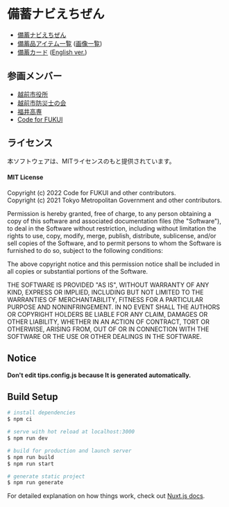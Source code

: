 # 備蓄ナビえちぜん

- [備蓄ナビえちぜん](https://bichikunavi.code4fukui.org/)
- [備蓄品アイテム一覧](https://code4fukui.github.io/fukui-bichiku-navi/list.html) ([画像一覧](https://github.com/code4fukui/fukui-bichiku-navi/tree/master/docs/img))
- [備蓄カード](https://code4fukui.github.io/fukui-bichiku-navi/card.html) ([English ver.](https://code4fukui.github.io/fukui-bichiku-navi/card_en.html))

## 参画メンバー

- [越前市役所](https://www.city.echizen.lg.jp/)
- [越前市防災士の会](https://www.city.echizen.lg.jp/office/010/060/bousai/bousaisinokai.html)
- [福井高専](https://www.fukui-nct.ac.jp/)
- [Code for FUKUI](https://code4fukui.github.io/)

## ライセンス
本ソフトウェアは、MITライセンスのもと提供されています。

#### MIT License
Copyright (c) 2022 Code for FUKUI and other contributors.  
Copyright (c) 2021 Tokyo Metropolitan Government and other contributors.  

Permission is hereby granted, free of charge, to any person obtaining a copy of this software and associated documentation files (the "Software"), to deal in the Software without  restriction, including without limitation the rights to use, copy, modify, merge, publish, distribute, sublicense, and/or sell copies of the Software, and to permit persons to whom the Software is furnished to do so, subject to the following conditions:  

The above copyright notice and this permission notice shall be included in all copies or substantial portions of the Software.  

THE SOFTWARE IS PROVIDED "AS IS", WITHOUT WARRANTY OF ANY KIND, EXPRESS OR IMPLIED, INCLUDING BUT NOT LIMITED TO THE WARRANTIES OF MERCHANTABILITY, FITNESS FOR A PARTICULAR PURPOSE AND NONINFRINGEMENT. IN NO EVENT SHALL THE AUTHORS OR COPYRIGHT HOLDERS BE LIABLE FOR ANY CLAIM, DAMAGES OR OTHER LIABILITY, WHETHER IN AN ACTION OF CONTRACT, TORT OR OTHERWISE, ARISING FROM, OUT OF OR IN CONNECTION WITH THE SOFTWARE OR THE USE OR OTHER DEALINGS IN THE SOFTWARE.

## Notice

**Don't edit tips.config.js because It is generated automatically.**

## Build Setup

```bash
# install dependencies
$ npm ci

# serve with hot reload at localhost:3000
$ npm run dev

# build for production and launch server
$ npm run build
$ npm run start

# generate static project
$ npm run generate
```

For detailed explanation on how things work, check out [Nuxt.js docs](https://nuxtjs.org).
